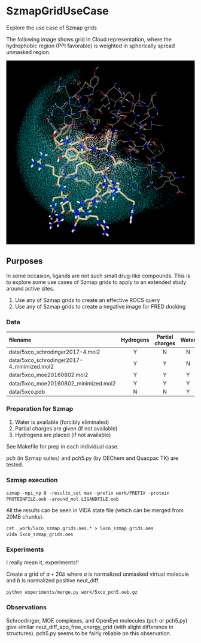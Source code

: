 # SzmapGridUseCase
Explore the use case of Szmap grids

The following image shows grid in Cloud representation, where the hydrophobic region (PPI favorable) is weighted in spherically spread unmasked region.

![example](images/example1.png)

## Purposes

In some occasion, ligands are not such small drug-like compounds. This is to explore some use cases of Szmap grids to apply to an extended study around active sites.

1) Use any of Szmap grids to create an effective ROCS query
2) Use any of Szmap grids to create a negative image for FRED docking 

### Data

| filename | Hydrogens | Partial charges | Water |
|:---|:---:|:---:|:---:|
| data/5xco_schrodinger2017-4.mol2           | Y | N | N |
| data/5xco_schrodinger2017-4_minimized.mol2 | Y | Y | N |
| data/5xco_moe20160802.mol2                 | Y | Y | Y |
| data/5xco_moe20160802_minimized.mol2       | Y | Y | Y |
| data/5xco.pdb                              | N | N | Y |

### Preparation for Szmap
1) Water is available (forcibly eliminated)
2) Partial charges are given (if not available)
3) Hydrogens are placed (if not available)

See Makefile for prep in each individual case.

pch (in Szmap suites) and pch5.py (by OEChem and Quacpac TK) are tested.

### Szmap execution
```
szmap -mpi_np 8 -results_set max -prefix work/PREFIX -protein PROTEINFILE.oeb -around_mol LIGANDFILE.oeb
```

All the results can be seen in VIDA state file (which can be merged from 20MB chunks).

```
cat _work/5xco_szmap_grids.oes.* > 5xco_szmap_grids.oes
vida 5xco_szmap_grids.oes
```

### Experiments

I really mean it, experiments!!

Create a grid of $a+20b$ where $a$ is normalized unmasked virtual molecule and $b$ is normalized positive neut_diff.

```
python experiments/merge.py work/5xco_pch5.oeb.gz
```

### Observations

Schroedinger, MOE complexes, and OpenEye molecules (pch or pch5.py) give similar neut_diff_apo_free_energy_grid (with slight difference in structures). pch5.py seems to be fairly reliable on this observation.
